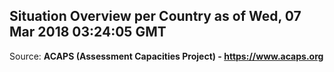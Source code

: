 ## Situation Overview per Country as of Wed, 07 Mar 2018 03:24:05 GMT

Source: **ACAPS (Assessment Capacities Project) - https://www.acaps.org**